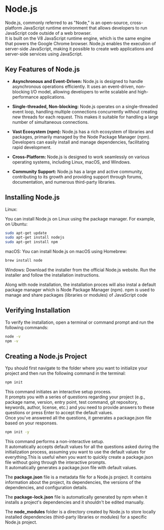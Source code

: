 # Node.js

Node.js, commonly referred to as "Node," is an open-source, cross-platform JavaScript runtime environment that allows developers to run JavaScript code outside of a web browser.\
It is built on the V8 JavaScript runtime engine, which is the same engine that powers the Google Chrome browser. Node.js enables the execution of server-side JavaScript, making it possible to create web applications and server-side services using JavaScript.

## Key Features of Node.js

- **Asynchronous and Event-Driven:** Node.js is designed to handle asynchronous operations efficiently. It uses an event-driven, non-blocking I/O model, allowing developers to write scalable and high-performance applications.

- **Single-threaded, Non-blocking:** Node.js operates on a single-threaded event loop, handling multiple connections concurrently without creating new threads for each request. This makes it suitable for handling a large number of simultaneous connections.

- **Vast Ecosystem (npm):** Node.js has a rich ecosystem of libraries and packages, primarily managed by the Node Package Manager (npm). Developers can easily install and manage dependencies, facilitating rapid development.

- **Cross-Platform:** Node.js is designed to work seamlessly on various operating systems, including Linux, macOS, and Windows.

- **Community Support:** Node.js has a large and active community, contributing to its growth and providing support through forums, documentation, and numerous third-party libraries.

## Installing Node.js
Linux:

You can install Node.js on Linux using the package manager. For example, on Ubuntu:
```sh
sudo apt-get update
sudo apt-get install nodejs
sudo apt-get install npm
```

macOS:
You can install Node.js on macOS using Homebrew:
```sh
brew install node
```

Windows:
Download the installer from the official Node.js website.
Run the installer and follow the installation instructions.

Along with node installation, the installation proces will also instal a default package manager which is Node Package Manager (npm).
npm is used to manage and share packages (libraries or modules) of JavaScript code

## Verifying Installation
To verify the installation, open a terminal or command prompt and run the following commands:

```sh
node -v
npm -v
```


## Creating a Node.js Project
Ypu should first navigate to the folder where you want to initialize your project and then run the following command in the terminal:
```sh
npm init
```
This command initiates an interactive setup process.\
It prompts you with a series of questions regarding your project (e.g., package name, version, entry point, test command, git repository, keywords, author, license, etc.) and you need to provide answers to these questions or press Enter to accept the default values.\
Once you've answered all the questions, it generates a package.json file based on your responses.

```sh
npm init -y
```
This command performs a non-interactive setup.\
It automatically accepts default values for all the questions asked during the initialization process, assuming you want to use the default values for everything.This is useful when you want to quickly create a package.json file without going through the interactive prompts.\
It automatically generates a package.json file with default values.

The **package.json** file is a metadata file for a Node.js project. It contains information about the project, its dependencies, the versions of the dependencies, and configuration details. 

The **package-lock.json** file is automatically generated by npm when it installs a project's dependencies and it shouldn't be edited manually.

The **node_modules** folder is a directory created by Node.js to store locally installed dependencies (third-party libraries or modules) for a specific Node.js project.